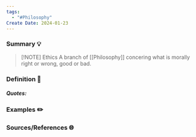 ```yaml
---
tags:
  - "#Philosophy"
Create Date: 2024-01-23
---
```

### Summary 💡

> [!NOTE] Ethics
> A branch of [[Philosophy]] concering what is morally right or wrong, good or bad.

### Definition 📖

##### Quotes:

### Examples ✏️

### Sources/References 🌐 
